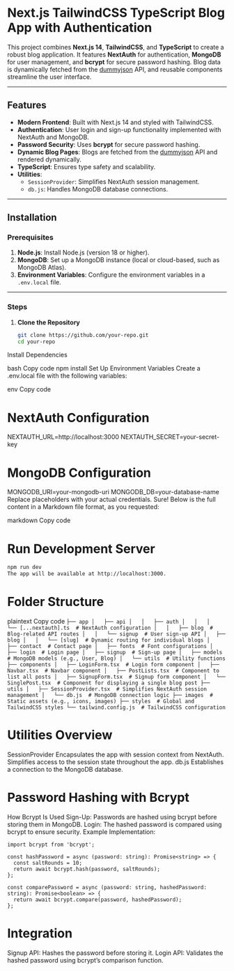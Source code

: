 # Next.js TailwindCSS TypeScript Blog App with Authentication

This project combines **Next.js 14**, **TailwindCSS**, and **TypeScript** to create a robust blog application. It features **NextAuth** for authentication, **MongoDB** for user management, and **bcrypt** for secure password hashing. Blog data is dynamically fetched from the [dummyjson](https://dummyjson.com/) API, and reusable components streamline the user interface.

---

## Features

- **Modern Frontend**: Built with Next.js 14 and styled with TailwindCSS.
- **Authentication**: User login and sign-up functionality implemented with NextAuth and MongoDB.
- **Password Security**: Uses **bcrypt** for secure password hashing.
- **Dynamic Blog Pages**: Blogs are fetched from the [dummyjson](https://dummyjson.com/) API and rendered dynamically.
- **TypeScript**: Ensures type safety and scalability.
- **Utilities**:
  - `SessionProvider`: Simplifies NextAuth session management.
  - `db.js`: Handles MongoDB database connections.

---

## Installation

### Prerequisites

1. **Node.js**: Install Node.js (version 18 or higher).
2. **MongoDB**: Set up a MongoDB instance (local or cloud-based, such as MongoDB Atlas).
3. **Environment Variables**: Configure the environment variables in a `.env.local` file.

---

### Steps

1. **Clone the Repository**  
   ```bash
   git clone https://github.com/your-repo.git
   cd your-repo
Install Dependencies

bash
Copy code
npm install
Set Up Environment Variables
Create a .env.local file with the following variables:

env
Copy code
# NextAuth Configuration
NEXTAUTH_URL=http://localhost:3000
NEXTAUTH_SECRET=your-secret-key

# MongoDB Configuration
MONGODB_URI=your-mongodb-uri
MONGODB_DB=your-database-name
Replace placeholders with your actual credentials.
Sure! Below is the full content in a Markdown file format, as you requested:

markdown
Copy code
# Run Development Server

```bash
npm run dev
The app will be available at http://localhost:3000.
```
# Folder Structure
plaintext
Copy code
`
├── app
│   ├── api
│   │   ├── auth
│   │   │   └── [...nextauth].ts  # NextAuth configuration
│   │   ├── blog  # Blog-related API routes
│   │   └── signup  # User sign-up API
│   ├── blog
│   │   └── [slug]  # Dynamic routing for individual blogs
│   ├── contact  # Contact page
│   ├── fonts  # Font configurations
│   ├── login  # Login page
│   ├── signup  # Sign-up page
│   ├── models  # MongoDB models (e.g., User, Blog)
│   └── utils  # Utility functions
├── components
│   ├── LoginForm.tsx  # Login form component
│   ├── Navbar.tsx  # Navbar component
│   ├── PostLists.tsx  # Component to list all posts
│   ├── SignupForm.tsx  # Signup form component
│   └── SinglePost.tsx  # Component for displaying a single blog post
├── utils
│   ├── SessionProvider.tsx  # Simplifies NextAuth session management
│   └── db.js  # MongoDB connection logic
├── images  # Static assets (e.g., icons, images)
├── styles  # Global and TailwindCSS styles
└── tailwind.config.js  # TailwindCSS configuration
`

# Utilities Overview
SessionProvider
Encapsulates the app with session context from NextAuth.
Simplifies access to the session state throughout the app.
db.js
Establishes a connection to the MongoDB database.

# Password Hashing with Bcrypt
How Bcrypt Is Used
Sign-Up: Passwords are hashed using bcrypt before storing them in MongoDB.
Login: The hashed password is compared using bcrypt to ensure security.
Example Implementation:

```
import bcrypt from 'bcrypt';

const hashPassword = async (password: string): Promise<string> => {
  const saltRounds = 10;
  return await bcrypt.hash(password, saltRounds);
};

const comparePassword = async (password: string, hashedPassword: string): Promise<boolean> => {
  return await bcrypt.compare(password, hashedPassword);
};
```

# Integration
Signup API: Hashes the password before storing it.
Login API: Validates the hashed password using bcrypt’s comparison function.


